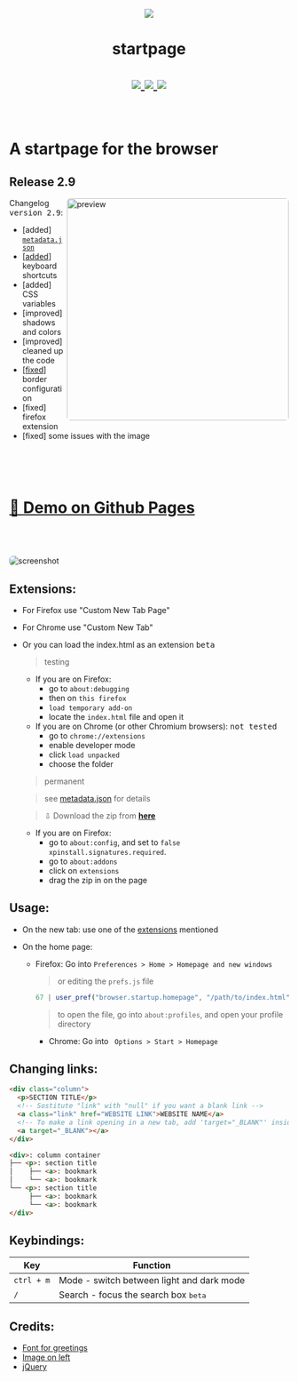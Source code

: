 <p align="center">
  <img src="favicon.ico">
</p>

<h1 align="center"><strong>startpage</strong>

<p align="center">
  <a href="https://github.com/Alededorigo/startpage/blob/main/LICENSE">
    <img src="https://img.shields.io/github/license/alededorigo/kanji?color=%23cd58f4&style=flat">
  </a>
  <a href="https://github.com/Alededorigo/startpage/releases">
    <img src="https://img.shields.io/github/v/release/alededorigo/kanji?color=ee4f84&include_prereleases&style=flat">
  </a>
  <a href="https://github.com/Alededorigo/startpage/commits/main">
    <img src="https://img.shields.io/github/last-commit/alededorigo/kanji?color=%231ce590&style=flat">
  </a>
</p>
</h1>

<br />

# **A startpage for the browser**

## Release 2.9 <img alt="" align="right" src="https://img.shields.io/github/repo-size/alededorigo/kanji?color=%2358d0f4&style=flat"/>

<a href="https://github.com/Alededorigo/Kanji/releases/tag/2.9">
  <img style="border-radius: 6px" src="https://res.cloudinary.com/dn3cdvdix/image/upload/v1621709359/cover.png" alt="preview" align="right" width="400px"/>
</a>

Changelog <kbd>version 2.9</kbd>:

- [added] [`metadata.json`](https://github.com/Alededorigo/startpage/commit/58e381c169df3d06280d09c8c904f99e17d3c8f3)
- [[added](https://github.com/Alededorigo/startpage/commit/7c6bfc27bd651019271256908c072ddff45e731f)] keyboard shortcuts
- [added] CSS variables
- [improved] shadows and colors
- [improved] cleaned up the code
- [[fixed](https://github.com/Alededorigo/startpage/commit/7c6bfc27bd651019271256908c072ddff45e731f)] border configuration
- [fixed] firefox extension
- [fixed] some issues with the image

<br />
<br />
<br />

# [🚀️ Demo on Github Pages](https://alededorigo.github.io/startpage/)

<br />
<br />
<br />

<img style="border-radius: 6px" src="https://res.cloudinary.com/dn3cdvdix/image/upload/v1615300936/preview_nosmbp.gif" alt="screenshot"/>

## Extensions:

- For Firefox use "Custom New Tab Page"
- For Chrome use "Custom New Tab"
- Or you can load the index.html as an extension <kbd>beta</kbd>

  > testing

  - If you are on Firefox:
    - go to `about:debugging`
    - then on `this firefox`
    - `load temporary add-on`
    - locate the `index.html` file and open it
  - If you are on Chrome (or other Chromium browsers): <kbd>not tested</kbd>
    - go to `chrome://extensions`
    - enable developer mode
    - click `load unpacked`
    - choose the folder

  > permanent

  > see [metadata.json](https://raw.githubusercontent.com/Alededorigo/startpage/main/manifest.json) for details

  > ⇩ Download the zip from [**here**](https://github.com/Alededorigo/startpage/releases)

  - If you are on Firefox:
    - go to `about:config`, and set to `false` `xpinstall.signatures.required`.
    - go to `about:addons`
    - click on `extensions`
    - drag the zip in on the page

## Usage:

- On the new tab: use one of the [extensions](#extensions) mentioned

- On the home page:

  - Firefox: Go into
    `Preferences > Home > Homepage and new windows`
    <br/>

    > or editing the `prefs.js` file

    ```js
    67 | user_pref("browser.startup.homepage", "/path/to/index.html")
    ```

    > to open the file, go into `about:profiles`, and open your profile directory

    - Chrome: Go into
      ` Options > Start > Homepage`

## Changing links:

```html
<div class="column">
  <p>SECTION TITLE</p>
  <!-- Sostitute "link" with "null" if you want a blank link -->
  <a class="link" href="WEBSITE LINK">WEBSITE NAME</a>
  <!-- To make a link opening in a new tab, add 'target="_BLANK"' inside the link tag -->
  <a target="_BLANK"></a>
</div>
```

```html
<div>: column container
├── <p>: section title
│    ├── <a>: bookmark
│    └── <a>: bookmark
└── <p>: section title
     ├── <a>: bookmark
     └── <a>: bookmark
</div>
```

## Keybindings:

| Key        | Function                                      |
| ---------- | --------------------------------------------- |
| `ctrl + m` | Mode - switch between light and dark mode     |
| `/`        | Search - focus the search box <kbd>beta</kbd> |

## Credits:

- [Font for greetings](https://www.1001fonts.com/electroharmonix-font.html)
- [Image on left](https://wallpapercave.com/mt-fuji-wallpaper)
- [jQuery](https://jquery.com/)
